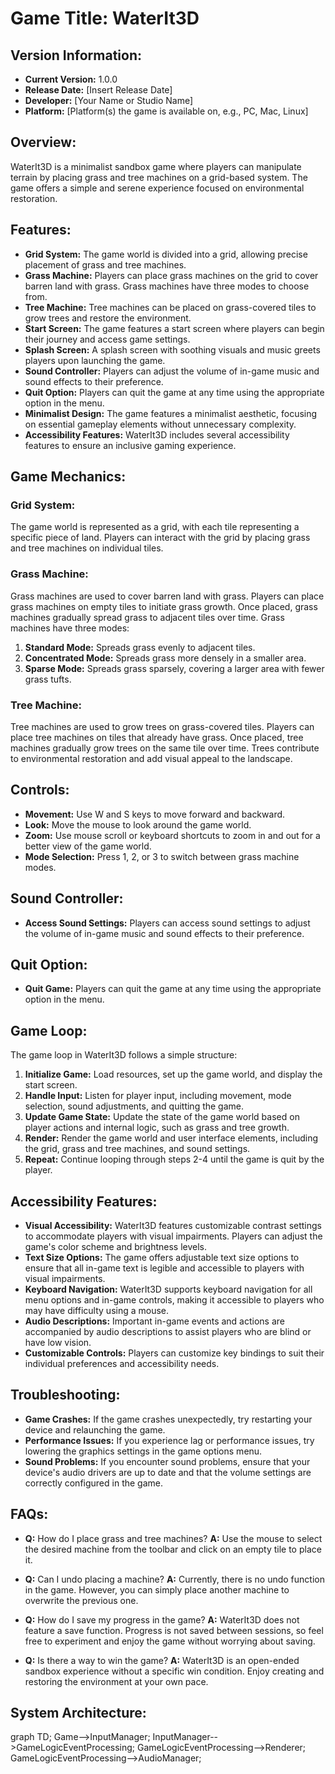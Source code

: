 # Game Title: WaterIt3D

## Version Information:
- **Current Version:** 1.0.0
- **Release Date:** [Insert Release Date]
- **Developer:** [Your Name or Studio Name]
- **Platform:** [Platform(s) the game is available on, e.g., PC, Mac, Linux]

## Overview:
WaterIt3D is a minimalist sandbox game where players can manipulate terrain by placing grass and tree machines on a grid-based system. The game offers a simple and serene experience focused on environmental restoration.

## Features:
- **Grid System:** The game world is divided into a grid, allowing precise placement of grass and tree machines.
- **Grass Machine:** Players can place grass machines on the grid to cover barren land with grass. Grass machines have three modes to choose from.
- **Tree Machine:** Tree machines can be placed on grass-covered tiles to grow trees and restore the environment.
- **Start Screen:** The game features a start screen where players can begin their journey and access game settings.
- **Splash Screen:** A splash screen with soothing visuals and music greets players upon launching the game.
- **Sound Controller:** Players can adjust the volume of in-game music and sound effects to their preference.
- **Quit Option:** Players can quit the game at any time using the appropriate option in the menu.
- **Minimalist Design:** The game features a minimalist aesthetic, focusing on essential gameplay elements without unnecessary complexity.
- **Accessibility Features:** WaterIt3D includes several accessibility features to ensure an inclusive gaming experience.

## Game Mechanics:
### Grid System:
The game world is represented as a grid, with each tile representing a specific piece of land. Players can interact with the grid by placing grass and tree machines on individual tiles.

### Grass Machine:
Grass machines are used to cover barren land with grass. Players can place grass machines on empty tiles to initiate grass growth. Once placed, grass machines gradually spread grass to adjacent tiles over time. Grass machines have three modes:
1. **Standard Mode:** Spreads grass evenly to adjacent tiles.
2. **Concentrated Mode:** Spreads grass more densely in a smaller area.
3. **Sparse Mode:** Spreads grass sparsely, covering a larger area with fewer grass tufts.

### Tree Machine:
Tree machines are used to grow trees on grass-covered tiles. Players can place tree machines on tiles that already have grass. Once placed, tree machines gradually grow trees on the same tile over time. Trees contribute to environmental restoration and add visual appeal to the landscape.

## Controls:
- **Movement:** Use W and S keys to move forward and backward.
- **Look:** Move the mouse to look around the game world.
- **Zoom:** Use mouse scroll or keyboard shortcuts to zoom in and out for a better view of the game world.
- **Mode Selection:** Press 1, 2, or 3 to switch between grass machine modes.

## Sound Controller:
- **Access Sound Settings:** Players can access sound settings to adjust the volume of in-game music and sound effects to their preference.

## Quit Option:
- **Quit Game:** Players can quit the game at any time using the appropriate option in the menu.

## Game Loop:
The game loop in WaterIt3D follows a simple structure:

1. **Initialize Game:** Load resources, set up the game world, and display the start screen.
2. **Handle Input:** Listen for player input, including movement, mode selection, sound adjustments, and quitting the game.
3. **Update Game State:** Update the state of the game world based on player actions and internal logic, such as grass and tree growth.
4. **Render:** Render the game world and user interface elements, including the grid, grass and tree machines, and sound settings.
5. **Repeat:** Continue looping through steps 2-4 until the game is quit by the player.

## Accessibility Features:
- **Visual Accessibility:** WaterIt3D features customizable contrast settings to accommodate players with visual impairments. Players can adjust the game's color scheme and brightness levels.
- **Text Size Options:** The game offers adjustable text size options to ensure that all in-game text is legible and accessible to players with visual impairments.
- **Keyboard Navigation:** WaterIt3D supports keyboard navigation for all menu options and in-game controls, making it accessible to players who may have difficulty using a mouse.
- **Audio Descriptions:** Important in-game events and actions are accompanied by audio descriptions to assist players who are blind or have low vision.
- **Customizable Controls:** Players can customize key bindings to suit their individual preferences and accessibility needs.

## Troubleshooting:
- **Game Crashes:** If the game crashes unexpectedly, try restarting your device and relaunching the game.
- **Performance Issues:** If you experience lag or performance issues, try lowering the graphics settings in the game options menu.
- **Sound Problems:** If you encounter sound problems, ensure that your device's audio drivers are up to date and that the volume settings are correctly configured in the game.

## FAQs:
- **Q:** How do I place grass and tree machines?
  **A:** Use the mouse to select the desired machine from the toolbar and click on an empty tile to place it.
  
- **Q:** Can I undo placing a machine?
  **A:** Currently, there is no undo function in the game. However, you can simply place another machine to overwrite the previous one.
  
- **Q:** How do I save my progress in the game?
  **A:** WaterIt3D does not feature a save function. Progress is not saved between sessions, so feel free to experiment and enjoy the game without worrying about saving.
  
- **Q:** Is there a way to win the game?
  **A:** WaterIt3D is an open-ended sandbox experience without a specific win condition. Enjoy creating and restoring the environment at your own pace.

## System Architecture:
graph TD;
    Game-->InputManager;
    InputManager-->GameLogicEventProcessing;
    GameLogicEventProcessing-->Renderer;
    GameLogicEventProcessing-->AudioManager;
